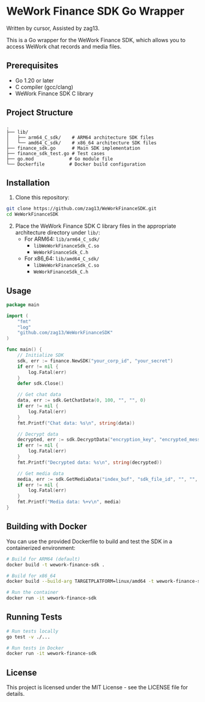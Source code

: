 # WeWork Finance SDK Go Wrapper

Written by cursor, Assisted by zag13.

This is a Go wrapper for the WeWork Finance SDK, which allows you to access WeWork chat records and media files.

## Prerequisites

- Go 1.20 or later
- C compiler (gcc/clang)
- WeWork Finance SDK C library

## Project Structure

```
.
├── lib/
│   ├── arm64_C_sdk/    # ARM64 architecture SDK files
│   └── amd64_C_sdk/    # x86_64 architecture SDK files
├── finance_sdk.go      # Main SDK implementation
├── finance_sdk_test.go # Test cases
├── go.mod             # Go module file
└── Dockerfile         # Docker build configuration
```

## Installation

1. Clone this repository:

```bash
git clone https://github.com/zag13/WeWorkFinanceSDK.git
cd WeWorkFinanceSDK
```

2. Place the WeWork Finance SDK C library files in the appropriate architecture directory under `lib/`:
   - For ARM64: `lib/arm64_C_sdk/`
     - `libWeWorkFinanceSdk_C.so`
     - `WeWorkFinanceSdk_C.h`
   - For x86_64: `lib/amd64_C_sdk/`
     - `libWeWorkFinanceSdk_C.so`
     - `WeWorkFinanceSdk_C.h`

## Usage

```go
package main

import (
    "fmt"
    "log"
    "github.com/zag13/WeWorkFinanceSDK"
)

func main() {
    // Initialize SDK
    sdk, err := finance.NewSDK("your_corp_id", "your_secret")
    if err != nil {
        log.Fatal(err)
    }
    defer sdk.Close()

    // Get chat data
    data, err := sdk.GetChatData(0, 100, "", "", 0)
    if err != nil {
        log.Fatal(err)
    }
    fmt.Printf("Chat data: %s\n", string(data))

    // Decrypt data
    decrypted, err := sdk.DecryptData("encryption_key", "encrypted_message")
    if err != nil {
        log.Fatal(err)
    }
    fmt.Printf("Decrypted data: %s\n", string(decrypted))

    // Get media data
    media, err := sdk.GetMediaData("index_buf", "sdk_file_id", "", "", 0)
    if err != nil {
        log.Fatal(err)
    }
    fmt.Printf("Media data: %+v\n", media)
}
```

## Building with Docker

You can use the provided Dockerfile to build and test the SDK in a containerized environment:

```bash
# Build for ARM64 (default)
docker build -t wework-finance-sdk .

# Build for x86_64
docker build --build-arg TARGETPLATFORM=linux/amd64 -t wework-finance-sdk .

# Run the container
docker run -it wework-finance-sdk
```

## Running Tests

```bash
# Run tests locally
go test -v ./...

# Run tests in Docker
docker run -it wework-finance-sdk
```

## License

This project is licensed under the MIT License - see the LICENSE file for details.
